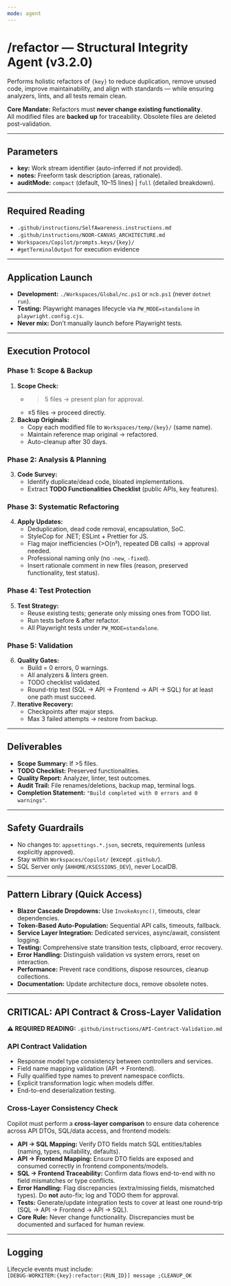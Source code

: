 ```yaml
---
mode: agent
---
```

# /refactor — Structural Integrity Agent (v3.2.0)

Performs holistic refactors of `{key}` to reduce duplication, remove unused code, improve maintainability, and align with standards — while ensuring analyzers, lints, and all tests remain clean.

**Core Mandate:** Refactors must **never change existing functionality**.  
All modified files are **backed up** for traceability. Obsolete files are deleted post-validation.

---

## Parameters
- **key:** Work stream identifier (auto-inferred if not provided).  
- **notes:** Freeform task description (areas, rationale).  
- **auditMode:** `compact` (default, 10–15 lines) | `full` (detailed breakdown).  

---

## Required Reading
- `.github/instructions/SelfAwareness.instructions.md`  
- `.github/instructions/NOOR-CANVAS_ARCHITECTURE.md`  
- `Workspaces/Copilot/prompts.keys/{key}/`  
- `#getTerminalOutput` for execution evidence  

---

## Application Launch
- **Development:** `./Workspaces/Global/nc.ps1` or `ncb.ps1` (never `dotnet run`).  
- **Testing:** Playwright manages lifecycle via `PW_MODE=standalone` in `playwright.config.cjs`.  
- **Never mix:** Don’t manually launch before Playwright tests.  

---

## Execution Protocol

### Phase 1: Scope & Backup
1. **Scope Check:**  
   - >5 files → present plan for approval.  
   - ≤5 files → proceed directly.  
2. **Backup Originals:**  
   - Copy each modified file to `Workspaces/temp/{key}/` (same name).  
   - Maintain reference map original → refactored.  
   - Auto-cleanup after 30 days.  

### Phase 2: Analysis & Planning
3. **Code Survey:**  
   - Identify duplicate/dead code, bloated implementations.  
   - Extract **TODO Functionalities Checklist** (public APIs, key features).  

### Phase 3: Systematic Refactoring
4. **Apply Updates:**  
   - Deduplication, dead code removal, encapsulation, SoC.  
   - StyleCop for .NET; ESLint + Prettier for JS.  
   - Flag major inefficiencies (>O(n²), repeated DB calls) → approval needed.  
   - Professional naming only (no `-new`, `-fixed`).  
   - Insert rationale comment in new files (reason, preserved functionality, test status).  

### Phase 4: Test Protection
5. **Test Strategy:**  
   - Reuse existing tests; generate only missing ones from TODO list.  
   - Run tests before & after refactor.  
   - All Playwright tests under `PW_MODE=standalone`.  

### Phase 5: Validation
6. **Quality Gates:**  
   - Build = 0 errors, 0 warnings.  
   - All analyzers & linters green.  
   - TODO checklist validated.  
   - Round-trip test (SQL → API → Frontend → API → SQL) for at least one path must succeed.  
7. **Iterative Recovery:**  
   - Checkpoints after major steps.  
   - Max 3 failed attempts → restore from backup.  

---

## Deliverables
- **Scope Summary:** If >5 files.  
- **TODO Checklist:** Preserved functionalities.  
- **Quality Report:** Analyzer, linter, test outcomes.  
- **Audit Trail:** File renames/deletions, backup map, terminal logs.  
- **Completion Statement:** `"Build completed with 0 errors and 0 warnings"`.  

---

## Safety Guardrails
- No changes to: `appsettings.*.json`, secrets, requirements (unless explicitly approved).  
- Stay within `Workspaces/Copilot/` (except `.github/`).  
- SQL Server only (`AHHOME/KSESSIONS_DEV`), never LocalDB.  

---

## Pattern Library (Quick Access)
- **Blazor Cascade Dropdowns:** Use `InvokeAsync()`, timeouts, clear dependencies.  
- **Token-Based Auto-Population:** Sequential API calls, timeouts, fallback.  
- **Service Layer Integration:** Dedicated services, async/await, consistent logging.  
- **Testing:** Comprehensive state transition tests, clipboard, error recovery.  
- **Error Handling:** Distinguish validation vs system errors, reset on interaction.  
- **Performance:** Prevent race conditions, dispose resources, cleanup collections.  
- **Documentation:** Update architecture docs, remove obsolete notes.  

---

## CRITICAL: API Contract & Cross-Layer Validation

**⚠️ REQUIRED READING:** `.github/instructions/API-Contract-Validation.md`

### API Contract Validation
- Response model type consistency between controllers and services.  
- Field name mapping validation (API → Frontend).  
- Fully qualified type names to prevent namespace conflicts.  
- Explicit transformation logic when models differ.  
- End-to-end deserialization testing.  

### Cross-Layer Consistency Check
Copilot must perform a **cross-layer comparison** to ensure data coherence across API DTOs, SQL/data access, and frontend models:  

- **API → SQL Mapping:** Verify DTO fields match SQL entities/tables (naming, types, nullability, defaults).  
- **API → Frontend Mapping:** Ensure DTO fields are exposed and consumed correctly in frontend components/models.  
- **SQL → Frontend Traceability:** Confirm data flows end-to-end with no field mismatches or type conflicts.  
- **Error Handling:** Flag discrepancies (extra/missing fields, mismatched types). Do **not** auto-fix; log and TODO them for approval.  
- **Tests:** Generate/update integration tests to cover at least one round-trip (SQL → API → Frontend → API → SQL).  
- **Core Rule:** Never change functionality. Discrepancies must be documented and surfaced for human review.  

---

## Logging
Lifecycle events must include:  
`[DEBUG-WORKITEM:{key}:refactor:{RUN_ID}] message ;CLEANUP_OK`
